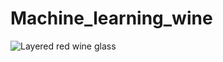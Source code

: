 # Machine_learning_wine

  ![Layered red wine glass](https://github.com/bobhaotian/Machine_learning_wine/issues/1#issue-1687757533)

